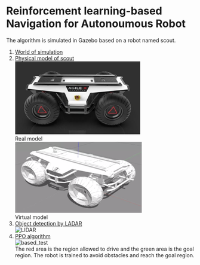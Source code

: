 # Reinforcement learning-based Navigation for Autonoumous Robot
The algorithm is simulated in Gazebo based on a robot named scout.  
1. [World of simulation](./scout/gazebo/worlds/)  
2. [Physical model of scout](./scout/description/)  
![real model](./img/scout_real.png)  
Real model  
![virtual_model](./img/scout_vir.png)  
Virtual model  
3. [Object detection by LADAR](./vlp_fir/)  
![LIDAR](./img/LIDAR.gif)
4. [PPO algorithm](./scout/src)  
![based_test](./img/based_test.gif)  
The red area is the region allowed to drive and the green area is the goal region. The robot is trained to avoid obstacles and reach the goal region.
